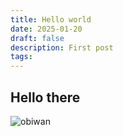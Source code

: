```yaml
---
title: Hello world
date: 2025-01-20
draft: false
description: First post
tags:
---
```

## Hello there
![obiwan](images/obiwan.gif)
